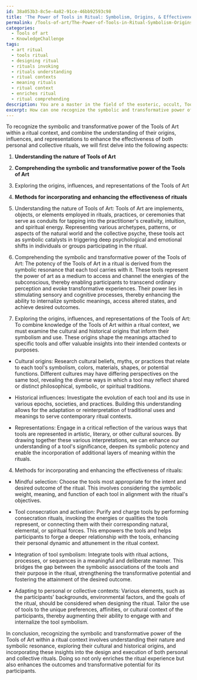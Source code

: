 ```yaml
---
id: 38a053b3-8c5e-4a82-91ce-46bb92593c98
title: 'The Power of Tools in Ritual: Symbolism, Origins, & Effectiveness'
permalink: /Tools-of-art/The-Power-of-Tools-in-Ritual-Symbolism-Origins-Effectiveness/
categories:
  - Tools of art
  - KnowledgeChallenge
tags:
  - art ritual
  - tools ritual
  - designing ritual
  - rituals invoking
  - rituals understanding
  - ritual contexts
  - meaning rituals
  - ritual context
  - enriches ritual
  - ritual comprehending
description: You are a master in the field of the esoteric, occult, Tools of art and Education. You are a writer of tests, challenges, books and deep knowledge on Tools of art for initiates and students to gain deep insights and understanding from. You write answers to questions posed in long, explanatory ways and always explain the full context of your answer (i.e., related concepts, formulas, examples, or history), as well as the step-by-step thinking process you take to answer the challenges. Be rigorous and thorough, and summarize the key themes, ideas, and conclusions at the end.
excerpt: How can one recognize the symbolic and transformative power of the Tools of Art within a ritual context, and combine the understanding of their origins, influences, and representations to enhance the effectiveness of both personal and collective rituals?
---
```

To recognize the symbolic and transformative power of the Tools of Art within a ritual context, and combine the understanding of their origins, influences, and representations to enhance the effectiveness of both personal and collective rituals, we will first delve into the following aspects:

1. **Understanding the nature of Tools of Art**
2. **Comprehending the symbolic and transformative power of the Tools of Art**
3. Exploring the origins, influences, and representations of the Tools of Art
4. **Methods for incorporating and enhancing the effectiveness of rituals**

1. Understanding the nature of Tools of Art:
Tools of Art are implements, objects, or elements employed in rituals, practices, or ceremonies that serve as conduits for tapping into the practitioner's creativity, intuition, and spiritual energy. Representing various archetypes, patterns, or aspects of the natural world and the collective psyche, these tools act as symbolic catalysts in triggering deep psychological and emotional shifts in individuals or groups participating in the ritual.

2. Comprehending the symbolic and transformative power of the Tools of Art:
The potency of the Tools of Art in a ritual is derived from the symbolic resonance that each tool carries with it. These tools represent the power of art as a medium to access and channel the energies of the subconscious, thereby enabling participants to transcend ordinary perception and evoke transformative experiences. Their power lies in stimulating sensory and cognitive processes, thereby enhancing the ability to internalize symbolic meanings, access altered states, and achieve desired outcomes.

3. Exploring the origins, influences, and representations of the Tools of Art:
To combine knowledge of the Tools of Art within a ritual context, we must examine the cultural and historical origins that inform their symbolism and use. These origins shape the meanings attached to specific tools and offer valuable insights into their intended contexts or purposes.

- Cultural origins: Research cultural beliefs, myths, or practices that relate to each tool's symbolism, colors, materials, shapes, or potential functions. Different cultures may have differing perspectives on the same tool, revealing the diverse ways in which a tool may reflect shared or distinct philosophical, symbolic, or spiritual traditions.
  
- Historical influences: Investigate the evolution of each tool and its use in various epochs, societies, and practices. Building this understanding allows for the adaptation or reinterpretation of traditional uses and meanings to serve contemporary ritual contexts.

- Representations: Engage in a critical reflection of the various ways that tools are represented in artistic, literary, or other cultural sources. By drawing together these various interpretations, we can enhance our understanding of a tool's significance, deepen its symbolic potency and enable the incorporation of additional layers of meaning within the rituals.

4. Methods for incorporating and enhancing the effectiveness of rituals:

- Mindful selection: Choose the tools most appropriate for the intent and desired outcome of the ritual. This involves considering the symbolic weight, meaning, and function of each tool in alignment with the ritual's objectives.

- Tool consecration and activation: Purify and charge tools by performing consecration rituals, invoking the energies or qualities the tools represent, or connecting them with their corresponding natural, elemental, or spiritual forces. This empowers the tools and helps participants to forge a deeper relationship with the tools, enhancing their personal dynamic and attunement in the ritual context.

- Integration of tool symbolism: Integrate tools with ritual actions, processes, or sequences in a meaningful and deliberate manner. This bridges the gap between the symbolic associations of the tools and their purpose in the ritual, strengthening the transformative potential and fostering the attainment of the desired outcome.

- Adapting to personal or collective contexts: Various elements, such as the participants' backgrounds, environmental factors, and the goals of the ritual, should be considered when designing the ritual. Tailor the use of tools to the unique preferences, affinities, or cultural context of the participants, thereby augmenting their ability to engage with and internalize the tool symbolism.

In conclusion, recognizing the symbolic and transformative power of the Tools of Art within a ritual context involves understanding their nature and symbolic resonance, exploring their cultural and historical origins, and incorporating these insights into the design and execution of both personal and collective rituals. Doing so not only enriches the ritual experience but also enhances the outcomes and transformative potential for its participants.

